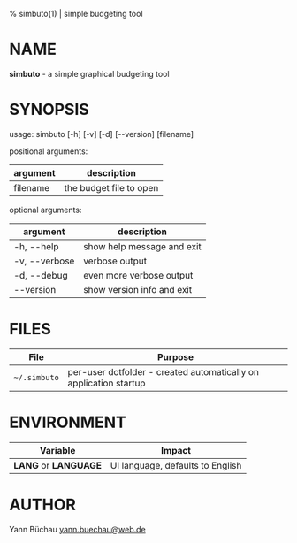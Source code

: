 % simbuto(1) | simple budgeting tool

NAME
====


**simbuto** - a simple graphical budgeting tool

SYNOPSIS
========

usage: simbuto [-h] [-v] [-d] [--version] [filename]

positional arguments:

| argument  | description |
|-----------|-------------|
| filename  |the budget file to open |

optional arguments:

| argument      | description                |
|---------------|----------------------------|
| -h, --help    | show help message and exit |
| -v, --verbose | verbose output             |
| -d, --debug   | even more verbose output   |
| --version     | show version info and exit |

FILES
=====


|   File     | Purpose                                                           |
|------------|-------------------------------------------------------------------|
|`~/.simbuto`| per-user dotfolder - created automatically on application startup |


ENVIRONMENT
===========


| Variable                | Impact                           |
|-------------------------|----------------------------------|
|**LANG** or **LANGUAGE** | UI language, defaults to English |


AUTHOR
======


Yann Büchau <yann.buechau@web.de>


